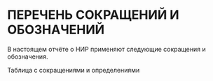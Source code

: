 # ПЕРЕЧЕНЬ СОКРАЩЕНИЙ И ОБОЗНАЧЕНИЙ

В настоящем отчёте о НИР применяют следующие сокращения и обозначения.

Таблица с сокращениями и определениями